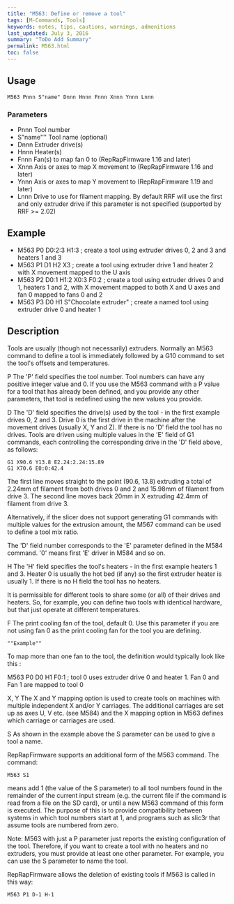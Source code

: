 ```yaml
---
title: "M563: Define or remove a tool" 
tags: [M-Commands, Tools]
keywords: notes, tips, cautions, warnings, admonitions
last_updated: July 3, 2016
summary: "ToDo Add Summary"
permalink: M563.html
toc: false
---
```



## Usage ##
```
M563 Pnnn S"name" Dnnn Hnnn Fnnn Xnnn Ynnn Lnnn
```

### Parameters ###

+ Pnnn Tool number
+ S"name"'' Tool name (optional)
+ Dnnn Extruder drive(s)
+ Hnnn Heater(s)
+ Fnnn Fan(s) to map fan 0 to (RepRapFirmware 1.16 and later)
+ Xnnn Axis or axes to map X movement to (RepRapFirmware 1.16 and later)
+ Ynnn Axis or axes to map Y movement to (RepRapFirmware 1.19 and later)
+ Lnnn Drive to use for filament mapping. By default RRF will use the first and only extruder drive if this parameter is not specified (supported by RRF >= 2.02)

## Example ##

+ M563 P0 D0:2:3 H1:3 ; create a tool using extruder drives 0, 2 and 3 and heaters 1 and 3
+ M563 P1 D1 H2 X3 ; create a tool using extruder drive 1 and heater 2 with X movement mapped to the U axis
+ M563 P2 D0:1 H1:2 X0:3 F0:2 ; create a tool using extruder drives 0 and 1, heaters 1 and 2, with X movement mapped to both X and U axes and fan 0 mapped to fans 0 and 2
+ M563 P3 D0 H1 S"Chocolate extruder" ; create a named tool using extruder drive 0 and heater 1

## Description ##

Tools are usually (though not necessarily) extruders. Normally an M563 command to define a tool is immediately followed by a G10 command to set the tool's offsets and temperatures.

P The 'P' field specifies the tool number. Tool numbers can have any positive integer value and 0. If you use the M563 command with a P value for a tool that has already been defined, and you provide any other parameters, that tool is redefined using the new values you provide.

D The 'D' field specifies the drive(s) used by the tool - in the first example drives 0, 2 and 3. Drive 0 is the first drive in the machine after the movement drives (usually X, Y and Z). If there is no 'D' field the tool has no drives. Tools are driven using multiple values in the 'E' field of G1 commands, each controlling the corresponding drive in the 'D' field above, as follows:

```
G1 X90.6 Y13.8 E2.24:2.24:15.89
G1 X70.6 E0:0:42.4
```

The first line moves straight to the point (90.6, 13.8) extruding a total of 2.24mm of filament from both drives 0 and 2 and 15.98mm of filament from drive 3. The second line moves back 20mm in X extruding 42.4mm of filament from drive 3.

Alternatively, if the slicer does not support generating G1 commands with multiple values for the extrusion amount, the M567 command can be used to define a tool mix ratio.

The 'D' field number corresponds to the 'E' parameter defined in the M584 command. '0' means first 'E' driver in M584 and so on.

H The 'H' field specifies the tool's heaters - in the first example heaters 1 and 3. Heater 0 is usually the hot bed (if any) so the first extruder heater is usually 1. If there is no H field the tool has no heaters.

It is permissible for different tools to share some (or all) of their drives and heaters. So, for example, you can define two tools with identical hardware, but that just operate at different temperatures.

F The print cooling fan of the tool, default 0. Use this parameter if you are not using fan 0 as the print cooling fan for the tool you are defining.

```
""Example""
```

To map more than one fan to the tool, the definition would typically look like this :

M563 P0 D0 H1 F0:1 ; tool 0 uses extruder drive 0 and heater 1. Fan 0 and Fan 1 are mapped to tool 0

X, Y The X and Y mapping option is used to create tools on machines with multiple independent X and/or Y carriages. The additional carriages are set up as axes U, V etc. (see M584) and the X mapping option in M563 defines which carriage or carriages are used.

S As shown in the example above the S parameter can be used to give a tool a name.

RepRapFirmware supports an additional form of the M563 command. The command:

```
M563 S1
```

means add 1 (the value of the S parameter) to all tool numbers found in the remainder of the current input stream (e.g. the current file if the command is read from a file on the SD card), or until a new M563 command of this form is executed. The purpose of this is to provide compatibility between systems in which tool numbers start at 1, and programs such as slic3r that assume tools are numbered from zero.

Note: M563 with just a P parameter just reports the existing configuration of the tool. Therefore, if you want to create a tool with no heaters and no extruders, you must provide at least one other parameter. For example, you can use the S parameter to name the tool.

RepRapFirmware allows the deletion of existing tools if M563 is called in this way:

```
M563 P1 D-1 H-1
```
